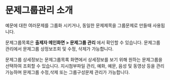 # 문제그룹관리 소개

예문에 대한 여러문제를 그룹화 시키거나, 동일한 문제제목을 그룹문제로 만들때 사용됩니다.

문제그룹목록은 **출제자 메인화면 > 문제그룹 관리** 에서 확인할 수 있습니다. 문제그룹 관리에서 문제그룹 상정보조회 및 수정, 삭제가 가능합니다.

문제그룹 상세정보는 문제그룹목록 화면에서 상세정보를 보기 위해 원하는 문제그룹을 선택하여 조회할 수 있습니다. 지시첨부파일 관리, 예화, 예문, 음성 및 동영상 등을 관리가능하며 문제그룹 수정,삭제 또는 그룹구성문제 관리가 가능합니다.
